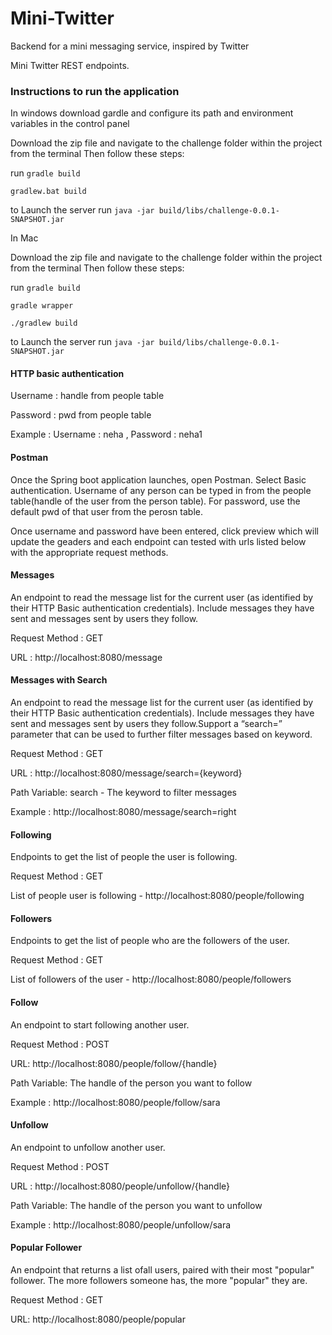 # Mini-Twitter
Backend for a mini messaging service, inspired by Twitter

Mini Twitter REST endpoints.

### Instructions to run the application

In windows download gardle and configure its path and environment variables in the control panel

Download the zip file and navigate to the challenge folder within the project from the terminal 
Then follow these steps:

run `gradle build`

`gradlew.bat build`

to Launch the server run `java -jar build/libs/challenge-0.0.1-SNAPSHOT.jar`

In Mac

Download the zip file and navigate to the challenge folder within the project from the terminal 
Then follow these steps:

run `gradle build`

`gradle wrapper`

`./gradlew build`

to Launch the server run `java -jar build/libs/challenge-0.0.1-SNAPSHOT.jar`


#### HTTP basic authentication
Username :  handle from people table

Password :  pwd from people table 

Example : Username :  neha  , Password : neha1

#### Postman 

Once the Spring boot application launches, open Postman. Select Basic authentication. Username of any person can be typed in from the people table(handle of the user from the person table). For password, use the default pwd of that user from the perosn table.

Once username and password have been entered, click preview which will update the geaders and each endpoint can tested with urls listed below with the appropriate request methods.

#### Messages
An endpoint to read the message list for the current user (as identified by their HTTP Basic authentication credentials). Include messages they have sent and messages sent by users they follow. 

Request Method : GET 

URL : http://localhost:8080/message

#### Messages with Search

An endpoint to read the message list for the current user (as identified by their HTTP Basic authentication credentials). Include messages they have sent and messages sent by users they follow.Support a “search=” parameter that can be used to further filter messages based on keyword.

Request Method : GET 

URL : http://localhost:8080/message/search={keyword}

Path Variable: search - The keyword to filter messages

Example : http://localhost:8080/message/search=right

#### Following
Endpoints to get the list of people the user is following.

Request Method : GET

List of people user is following -  http://localhost:8080/people/following

#### Followers
Endpoints to get the list of people who are the followers of the user.

Request Method : GET

List of followers of the user  -  http://localhost:8080/people/followers

#### Follow
An endpoint to start following another user.

Request Method : POST

URL: http://localhost:8080/people/follow/{handle}

Path Variable:  The handle of the person you want to follow

Example : http://localhost:8080/people/follow/sara


#### Unfollow
An endpoint to unfollow another user.

Request Method : POST

URL : http://localhost:8080/people/unfollow/{handle}

Path Variable:  The handle of the person you want to unfollow

Example : http://localhost:8080/people/unfollow/sara

#### Popular Follower
An endpoint that returns a list ofall users, paired with their most "popular" follower. The more followers someone has, the more "popular" they are. 

Request Method : GET

URL: http://localhost:8080/people/popular

